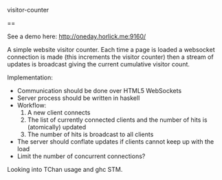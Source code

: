 visitor-counter

==

See a demo here: http://oneday.horlick.me:9160/

A simple website visitor counter. Each time a page is loaded a websocket
connection is made (this increments the visitor counter) then a stream of
updates is broadcast giving the current cumulative visitor count.

Implementation:

  * Communication should be done over HTML5 WebSockets
  * Server process should be written in haskell
  * Workflow:
    1. A new client connects
    2. The list of currently connected clients and the number of hits is
       (atomically) updated
    3. The number of hits is broadcast to all clients
  * The server should conflate updates if clients cannot keep up with the load
  * Limit the number of concurrent connections?

Looking into TChan usage and ghc STM.


